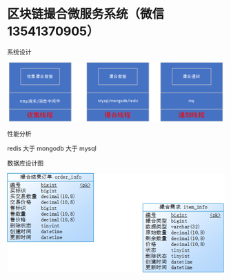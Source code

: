 # 区块链撮合微服务系统（微信 13541370905）

系统设计

![系统设计](images/20180805111128.png)

性能分析

redis 大于 mongodb  大于 mysql

数据库设计图

![数据库设计图](images/database.png)

